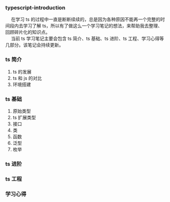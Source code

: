 ### typescript-introduction

&emsp; 在学习 ts 的过程中一直是断断续续的，总是因为各种原因不能再一个完整的时间段内去学习了解 ts，所以有了做这么一个学习笔记的想法，来帮助我去整理、回顾碎片化的知识点。  
&emsp; 当前 ts 学习笔记主要会包含 ts 简介、ts 基础、ts 进阶、ts 工程、学习心得等几部分。该笔记会持续更新。

### ts 简介

1. ts 的发展
2. ts 和 js 的对比
3. 环境搭建

### ts 基础

1. 原始类型
2. ts 扩展类型
3. 接口
4. 类
5. 函数
6. 泛型
7. 枚举

### ts 进阶

### ts 工程

### 学习心得
